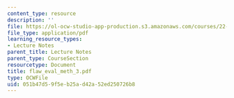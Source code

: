 ```yaml
---
content_type: resource
description: ''
file: https://ol-ocw-studio-app-production.s3.amazonaws.com/courses/22-314j-structural-mechanics-in-nuclear-power-technology-fall-2006/051b47d59f5eb25ad42a52ed250726b8_flaw_eval_meth_3.pdf
file_type: application/pdf
learning_resource_types:
- Lecture Notes
parent_title: Lecture Notes
parent_type: CourseSection
resourcetype: Document
title: flaw_eval_meth_3.pdf
type: OCWFile
uid: 051b47d5-9f5e-b25a-d42a-52ed250726b8
---
```

